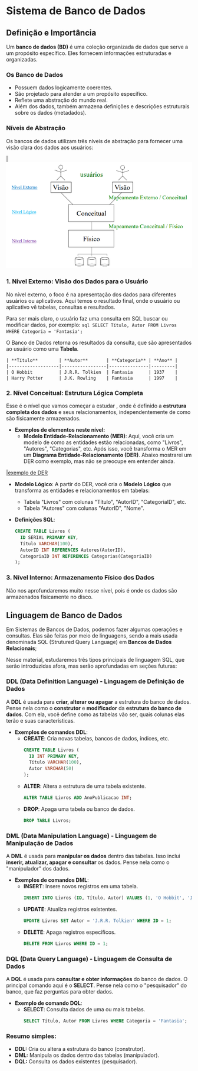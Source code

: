 # Sistema de Banco de Dados

## Definição e Importância

Um **banco de dados (BD)** é uma coleção organizada de dados que serve a um propósito específico. Eles fornecem informações estruturadas e organizadas.

### Os Banco de Dados

- Possuem dados logicamente coerentes.
- São projetado para atender a um propósito específico.
- Reflete uma abstração do mundo real.
- Além dos dados, também armazena definições e descrições estruturais sobre os dados (metadados).

### Níveis de Abstração

Os bancos de dados utilizam três níveis de abstração para fornecer uma visão clara dos dados aos usuários:

|![Níveis de Abstração](../assets/niveis-de-abstracao.png)

### 1. **Nível Externo: Visão dos Dados para o Usuário**
No nível externo, o foco é na apresentação dos dados para diferentes usuários ou aplicativos. Aqui temos o resultado final, onde o usuário ou aplicativo vê tabelas, consultas e resultados.

Para ser mais claro, o usuário faz uma consulta em SQL buscar ou modificar dados, por exemplo:
    ```sql
    SELECT Título, Autor FROM Livros WHERE Categoria = 'Fantasia';
    ```

O Banco de Dados retorna os resultados da consulta, que são apresentados ao usuário como uma **Tabela**.

    | **Título**        | **Autor**       | **Categoria** | **Ano** |
    |-------------------|-----------------|---------------|---------|
    | O Hobbit          | J.R.R. Tolkien  | Fantasia      | 1937    |
    | Harry Potter      | J.K. Rowling    | Fantasia      | 1997    |


### 2. **Nível Conceitual: Estrutura Lógica Completa**
Esse é o nível que vamos começar a estudar , onde é definido a **estrutura completa dos dados** e seus relacionamentos, independentemente de como são fisicamente armazenados.

- **Exemplos de elementos neste nível:**
  - **Modelo Entidade-Relacionamento (MER)**: Aqui, você cria um modelo de como as entidades estão relacionadas, como "Livros", "Autores", "Categorias", etc. Após isso, você transforma o MER em um **Diagrama Entidade-Relacionamento (DER)**. Abaixo mostrarei um DER como exemplo, mas não se preocupe em entender ainda.
  
|[exemplo de DER](../assets/DER-exemplo.png)
  
  - **Modelo Lógico**: A partir do DER, você cria o **Modelo Lógico** que transforma as entidades e relacionamentos em tabelas:
    - Tabela "Livros" com colunas "Título", "AutorID", "CategoriaID", etc.
    - Tabela "Autores" com colunas "AutorID", "Nome".
  
  - **Definições SQL**:
    ```sql
    CREATE TABLE Livros (
      ID SERIAL PRIMARY KEY,
      Título VARCHAR(100),
      AutorID INT REFERENCES Autores(AutorID),
      CategoriaID INT REFERENCES Categorias(CategoriaID)
    );
    ```

### 3. **Nível Interno: Armazenamento Físico dos Dados**
Não nos aprofundaremos muito nesse nível, pois é onde os dados são armazenados fisicamente no disco. 

## Linguagem de Banco de Dados
Em Sistemas de Bancos de Dados, podemos fazer algumas operações e consultas. Elas são feitas por meio de linguagens, sendo a mais usada denominada SQL (Strutured
Query Language) em **Bancos de Dados Relacionais**;

Nesse material, estudaremos três tipos principais de linguagem SQL, que serão introduzidas afora, mas serão aprofundadas em seções futuras:

### DDL (Data Definition Language) - **Linguagem de Definição de Dados**
A **DDL** é usada para **criar, alterar ou apagar** a estrutura do banco de dados. Pense nela como o **construtor** e **modificador** da **estrutura do banco de dados**. Com ela, você define como as tabelas vão ser, quais colunas elas terão e suas características.

- **Exemplos de comandos DDL**:
  - **CREATE**: Cria novas tabelas, bancos de dados, índices, etc.
    ```sql
    CREATE TABLE Livros (
      ID INT PRIMARY KEY,
      Título VARCHAR(100),
      Autor VARCHAR(50)
    );
    ```
  - **ALTER**: Altera a estrutura de uma tabela existente.
    ```sql
    ALTER TABLE Livros ADD AnoPublicacao INT;
    ```
  - **DROP**: Apaga uma tabela ou banco de dados.
    ```sql
    DROP TABLE Livros;
    ```

### DML (Data Manipulation Language) - **Linguagem de Manipulação de Dados**
A **DML** é usada para **manipular os dados** dentro das tabelas. Isso inclui **inserir, atualizar, apagar e consultar** os dados. Pense nela como o "manipulador" dos dados.

- **Exemplos de comandos DML**:
  - **INSERT**: Insere novos registros em uma tabela.
    ```sql
    INSERT INTO Livros (ID, Título, Autor) VALUES (1, 'O Hobbit', 'J.R.R. Tolkien');
    ```
  - **UPDATE**: Atualiza registros existentes.
    ```sql
    UPDATE Livros SET Autor = 'J.R.R. Tolkien' WHERE ID = 1;
    ```
  - **DELETE**: Apaga registros específicos.
    ```sql
    DELETE FROM Livros WHERE ID = 1;
    ```

### DQL (Data Query Language) - **Linguagem de Consulta de Dados**
A **DQL** é usada para **consultar e obter informações** do banco de dados. O principal comando aqui é o **SELECT**. Pense nela como o "pesquisador" do banco, que faz perguntas para obter dados.

- **Exemplo de comando DQL**:
  - **SELECT**: Consulta dados de uma ou mais tabelas.
    ```sql
    SELECT Título, Autor FROM Livros WHERE Categoria = 'Fantasia';
    ```

### Resumo simples:
- **DDL:** Cria ou altera a estrutura do banco (construtor).
- **DML:** Manipula os dados dentro das tabelas (manipulador).
- **DQL:** Consulta os dados existentes (pesquisador).